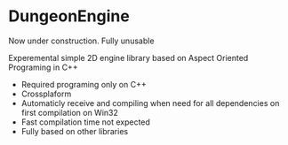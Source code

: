 # DungeonEngine

Now under construction. Fully unusable

Experemental simple 2D engine library based on Aspect Oriented Programing in C++
* Required programing only on C++
* Crossplaform
* Automaticly receive and compiling when need for all dependencies on first compilation on Win32
* Fast compilation time not expected
* Fully based on other libraries